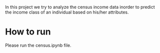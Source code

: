 In this project we try to analyze the census income data inorder to predict the income class of an individual based on his/her attributes.

# How to run
Please run the census.ipynb file.

